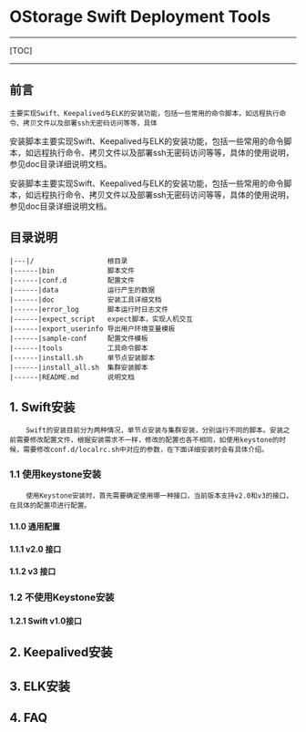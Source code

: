 # OStorage Swift Deployment Tools
---
[TOC]


---
## 前言
```
主要实现Swift、Keepalived与ELK的安装功能，包括一些常用的命令脚本，如远程执行命令、拷贝文件以及部署ssh无密码访问等等，具体
```
安装脚本主要实现Swift、Keepalived与ELK的安装功能，包括一些常用的命令脚本，如远程执行命令、拷贝文件以及部署ssh无密码访问等等，具体的使用说明，参见doc目录详细说明文档。

安装脚本主要实现Swift、Keepalived与ELK的安装功能，包括一些常用的命令脚本，如远程执行命令、拷贝文件以及部署ssh无密码访问等等，具体的使用说明，参见doc目录详细说明文档。


## 目录说明
    |---|/                  根目录
    |------|bin             脚本文件
    |------|conf.d          配置文件
    |------|data            运行产生的数据
    |------|doc             安装工具详细文档
    |------|error_log       脚本运行时日志文件
    |------|expect_script   expect脚本，实现人机交互
    |------|export_userinfo 导出用户环境变量模板
    |------|sample-conf     配置文件模板
    |------|tools           工具命令脚本
    |------|install.sh      单节点安装脚本
    |------|install_all.sh  集群安装脚本
    |------|README.md       说明文档
## 1. Swift安装
        Swift的安装目前分为两种情况，单节点安装与集群安装，分别运行不同的脚本。安装之前需要修改配置文件，根据安装需求不一样，修改的配置也各不相同，如使用keystone的时候，需要修改conf.d/localrc.sh中对应的参数，在下面详细安装时会有具体介绍。
### 1.1 使用keystone安装
        使用Keystone安装时，首先需要确定使用哪一种接口，当前版本支持v2.0和v3的接口，在具体的配置项进行配置。
#### 1.1.0 通用配置

#### 1.1.1 v2.0 接口
    
#### 1.1.2 v3 接口
### 1.2 不使用Keystone安装
#### 1.2.1 Swift v1.0接口
## 2. Keepalived安装
## 3. ELK安装
## 4. FAQ








